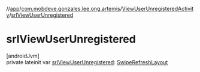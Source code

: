 //[app](../../../index.md)/[com.mobdeve.gonzales.lee.ong.artemis](../index.md)/[ViewUserUnregisteredActivity](index.md)/[srlViewUserUnregistered](srl-view-user-unregistered.md)

# srlViewUserUnregistered

[androidJvm]\
private lateinit var [srlViewUserUnregistered](srl-view-user-unregistered.md): [SwipeRefreshLayout](https://developer.android.com/reference/kotlin/androidx/swiperefreshlayout/widget/SwipeRefreshLayout.html)
